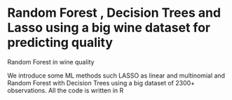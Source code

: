 # Random Forest , Decision Trees and Lasso using a big wine dataset for predicting quality
Random Forest in wine quality

We introduce some ML methods such LASSO as linear and multinomial and Random Forest with Decision Trees using a big dataset of 2300+ observations.
All the code is written in R
